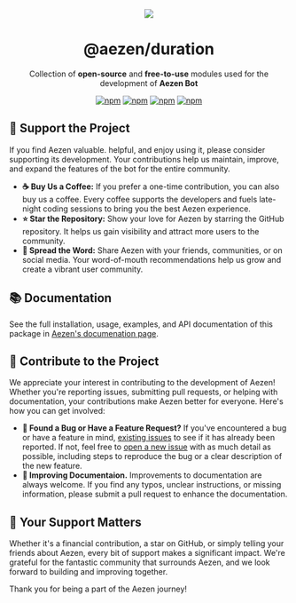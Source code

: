 <div align="center">
  <img src="https://media.discordapp.net/attachments/1183338541690933288/1241012413118156830/1710933760586.png?ex=6648a660&is=664754e0&hm=dca0cdf9218052fa6089af4379e79c7e17c2189aecdaafbbe3317699fcbe4029&" />
  
  # @aezen/duration
  Collection of **open-source** and **free-to-use** modules used for the development of **Aezen Bot**

  [![npm](https://img.shields.io/npm/v/@aezen/localization?color=crimson&logo=npm&style=flat-square&label=@aezen/localization)](https://www.npmjs.com/package/@aezen/localization)
  [![npm](https://img.shields.io/npm/v/@aezen/duration?color=crimson&logo=npm&style=flat-square&label=@aezen/duration)](https://www.npmjs.com/package/@aezen/duration)
  [![npm](https://img.shields.io/npm/v/@aezen/logger?color=crimson&logo=npm&style=flat-square&label=@aezen/logger)](https://www.npmjs.com/package/@aezen/logger)
  [![npm](https://img.shields.io/npm/v/@aezen/storage?color=crimson&logo=npm&style=flat-square&label=@aezen/stores)](https://www.npmjs.com/package/@aezen/stores)
</div>

## 🩵 Support the Project
If you find Aezen valuable. helpful, and enjoy using it, please consider supporting its development. Your contributions help us maintain, improve, and expand the features of the bot for the entire community.

- **☕ Buy Us a Coffee:** If you prefer a one-time contribution, you can also buy us a coffee. Every coffee supports the developers and fuels late-night coding sessions to bring you the best Aezen experience.
- **⭐ Star the Repository:** Show your love for Aezen by starring the GitHub repository. It helps us gain visibility and attract more users to the community.
- **🌊 Spread the Word:** Share Aezen with your friends, communities, or on social media. Your word-of-mouth recommendations help us grow and create a vibrant user community.

## 📚 Documentation
See the full installation, usage, examples, and API documentation of this package in [Aezen's documenation page](https://docs.aezen.xyz/).

## 🤝 Contribute to the Project
We appreciate your interest in contributing to the development of Aezen! Whether you're reporting issues, submitting pull requests, or helping with documentation, your contributions make Aezen better for everyone. Here's how you can get involved:
- **🐛 Found a Bug or Have a Feature Request?** If you've encountered a bug or have a feature in mind, [existing issues](https://github.com/AezenBot/packages/issues) to see if it has already been reported. If not, feel free to [open a new issue](https://github.com/AezenBot/packages/issues/new) with as much detail as possible, including steps to reproduce the bug or a clear description of the new feature.
- **💯 Improving Documentaion.** Improvements to documentation are always welcome. If you find any typos, unclear instructions, or missing information, please submit a pull request to enhance the documentation.

## 🦊 Your Support Matters
Whether it's a financial contribution, a star on GitHub, or simply telling your friends about Aezen, every bit of support makes a significant impact. We're grateful for the fantastic community that surrounds Aezen, and we look forward to building and improving together.

Thank you for being a part of the Aezen journey!